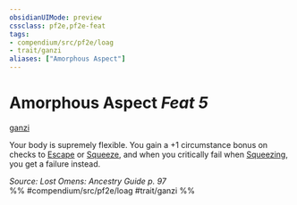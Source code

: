```yaml
---
obsidianUIMode: preview
cssclass: pf2e,pf2e-feat
tags:
- compendium/src/pf2e/loag
- trait/ganzi
aliases: ["Amorphous Aspect"]
---
```

# Amorphous Aspect  *Feat 5*  
[ganzi](../../Rules/traits/ganzi-loag.md)  


Your body is supremely flexible. You gain a +1 circumstance bonus on checks to [Escape](../../Rules/actions/escape.md) or [Squeeze](../../Rules/actions/squeeze.md), and when you critically fail when [Squeezing](../../Rules/actions/squeeze.md), you get a failure instead.

*Source: Lost Omens: Ancestry Guide p. 97*  
%% #compendium/src/pf2e/loag #trait/ganzi %%